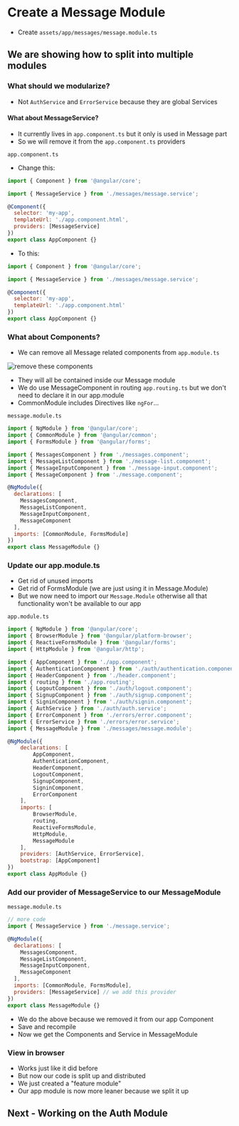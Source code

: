 # Create a Message Module
* Create `assets/app/messages/message.module.ts`

## We are showing how to split into multiple modules
### What should we modularize?
* Not `AuthService` and `ErrorService` because they are global Services

#### What about MessageService?
* It currently lives in `app.component.ts` but it only is used in Message part
* So we will remove it from the `app.component.ts` providers

`app.component.ts`

* Change this:

```js
import { Component } from '@angular/core';

import { MessageService } from './messages/message.service';

@Component({
  selector: 'my-app',
  templateUrl: './app.component.html',
  providers: [MessageService]
})
export class AppComponent {}
```

* To this:

```js
import { Component } from '@angular/core';

import { MessageService } from './messages/message.service';

@Component({
  selector: 'my-app',
  templateUrl: './app.component.html'
})
export class AppComponent {}
```

### What about Components?
* We can remove all Message related components from `app.module.ts`

![remove these components](https://i.imgur.com/VbEUBea.png)

* They will all be contained inside our Message module
* We do use MessageComponent in routing `app.routing.ts` but we don't need to declare it in our app.module
* CommonModule includes Directives like `ngFor`...

`message.module.ts`

```js
import { NgModule } from '@angular/core';
import { CommonModule } from '@angular/common';
import { FormsModule } from '@angular/forms';

import { MessagesComponent } from './messages.component';
import { MessageListComponent } from './message-list.component';
import { MessageInputComponent } from './message-input.component';
import { MessageComponent } from './message.component';

@NgModule({
  declarations: [
    MessagesComponent,
    MessageListComponent,
    MessageInputComponent,
    MessageComponent
  ],
  imports: [CommonModule, FormsModule]
})
export class MessageModule {}
```

### Update our app.module.ts
* Get rid of unused imports
* Get rid of FormsModule (we are just using it in Message.Module)
* But we now need to import our `Message.Module` otherwise all that functionality won't be available to our app

`app.module.ts`

```js
import { NgModule } from '@angular/core';
import { BrowserModule } from '@angular/platform-browser';
import { ReactiveFormsModule } from '@angular/forms';
import { HttpModule } from '@angular/http';

import { AppComponent } from './app.component';
import { AuthenticationComponent } from './auth/authentication.component';
import { HeaderComponent } from './header.component';
import { routing } from './app.routing';
import { LogoutComponent } from './auth/logout.component';
import { SignupComponent } from './auth/signup.component';
import { SigninComponent } from './auth/signin.component';
import { AuthService } from './auth/auth.service';
import { ErrorComponent } from './errors/error.component';
import { ErrorService } from './errors/error.service';
import { MessageModule } from './messages/message.module';

@NgModule({
    declarations: [
        AppComponent,
        AuthenticationComponent,
        HeaderComponent,
        LogoutComponent,
        SignupComponent,
        SigninComponent,
        ErrorComponent
    ],
    imports: [
        BrowserModule,
        routing,
        ReactiveFormsModule,
        HttpModule,
        MessageModule
    ],
    providers: [AuthService, ErrorService],
    bootstrap: [AppComponent]
})
export class AppModule {}
```

### Add our provider of MessageService to our MessageModule
`message.module.ts`

```js
// more code
import { MessageService } from './message.service';

@NgModule({
  declarations: [
    MessagesComponent,
    MessageListComponent,
    MessageInputComponent,
    MessageComponent
  ],
  imports: [CommonModule, FormsModule],
  providers: [MessageService] // we add this provider
})
export class MessageModule {}
```

* We do the above because we removed it from our app Component
* Save and recompile
* Now we get the Components and Service in MessageModule

### View in browser
* Works just like it did before
* But now our code is split up and distributed
* We just created a "feature module"
* Our app module is now more leaner because we split it up

## Next - Working on the Auth Module
